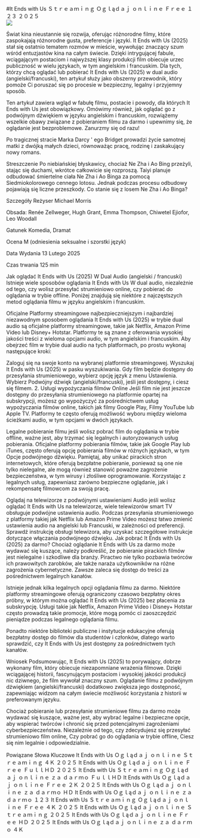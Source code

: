 #It Ends with Us Ｓｔｒｅａｍｉｎｇ Ｏｇｌąｄａｊ ｏｎｌｉｎｅ Ｆｒｅｅ １２３ ２０２５  
[![](https://i.imgur.com/qSNzIqt.png)](https://movie.rssnews.media/nnlOEkA.php)  
  
Świat kina nieustannie się rozwija, oferując różnorodne filmy, które zaspokajają różnorodne gusta, preferencje i języki. It Ends with Us (2025) stał się ostatnio tematem rozmów w mieście, wywołując znaczący szum wśród entuzjastów kina na całym świecie. Dzięki intrygującej fabule, wciągającym postaciom i najwyższej klasy produkcji film obiecuje urzec publiczność w wielu językach, w tym angielskim i francuskim. Dla tych, którzy chcą oglądać lub pobierać It Ends with Us (2025) w dual audio (angielski/francuski), ten artykuł służy jako obszerny przewodnik, który pomoże Ci poruszać się po procesie w bezpieczny, legalny i przyjemny sposób.

Ten artykuł zawiera wgląd w fabułę filmu, postacie i powody, dla których It Ends with Us jest obowiązkowy. Omówimy również, jak oglądać go z podwójnym dźwiękiem w języku angielskim i francuskim, rozwiążemy wszelkie obawy związane z pobieraniem filmu za darmo i upewnimy się, że oglądanie jest bezproblemowe. Zanurzmy się od razu!

Po tragicznej stracie Marka Darcy ' ego Bridget prowadzi życie samotnej matki z dwójką małych dzieci, równoważąc pracę, rodzinę i zaskakujący nowy romans.

Streszczenie
Po niebiańskiej błyskawicy, chociaż Ne Zha i Ao Bing przeżyli, stając się duchami, wkrótce całkowicie się rozproszą. Taiyi planuje odbudować śmiertelne ciała Ne Zha i Ao Binga za pomocą Siedmiokolorowego cennego lotosu. Jednak podczas procesu odbudowy pojawiają się liczne przeszkody. Co stanie się z losem Ne Zha i Ao Binga?

Szczegóły
Reżyser Michael Morris

Obsada: Renée Zellweger, Hugh Grant, Emma Thompson, Chiwetel Ejiofor, Leo Woodall

Gatunek Komedia, Dramat

Ocena M (odniesienia seksualne i szorstki język)

Data Wydania 13 Lutego 2025

Czas trwania 125 min

Jak oglądać It Ends with Us (2025) W Dual Audio (angielski / francuski)
Istnieje wiele sposobów oglądania It Ends with Us W dual audio, niezależnie od tego, czy wolisz przesyłać strumieniowo online, czy pobierać do oglądania w trybie offline. Poniżej znajdują się niektóre z najczęstszych metod oglądania filmu w języku angielskim i francuskim.

Oficjalne Platformy streamingowe najbezpieczniejszym i najbardziej niezawodnym sposobem oglądania It Ends with Us (2025) w trybie dual audio są oficjalne platformy streamingowe, takie jak Netflix, Amazon Prime Video lub Disney+ Hotstar. Platformy te są znane z oferowania wysokiej jakości treści z wieloma opcjami audio, w tym angielskim i francuskim.
Aby obejrzeć film w trybie dual audio na tych platformach, po prostu wykonaj następujące kroki:

Zaloguj się na swoje konto na wybranej platformie streamingowej. Wyszukaj It Ends with Us (2025) w pasku wyszukiwania. Gdy film będzie dostępny do przesyłania strumieniowego, wybierz opcję język z menu Ustawienia. Wybierz Podwójny dźwięk (angielski/francuski), jeśli jest dostępny, i ciesz się filmem. 2. Usługi wypożyczania filmów Online Jeśli film nie jest jeszcze dostępny do przesyłania strumieniowego na platformie opartej na subskrypcji, możesz go wypożyczyć za pośrednictwem usług wypożyczania filmów online, takich jak filmy Google Play, Filmy YouTube lub Apple TV. Platformy te często oferują możliwość wyboru między wieloma ścieżkami audio, w tym opcjami w dwóch językach.

Legalne pobieranie filmu jeśli wolisz pobrać film do oglądania w trybie offline, ważne jest, aby trzymać się legalnych i autoryzowanych usług pobierania. Oficjalne platformy pobierania filmów, takie jak Google Play lub iTunes, często oferują opcję pobierania filmów w różnych językach, w tym Opcje podwójnego dźwięku.
Pamiętaj, aby unikać pirackich stron internetowych, które oferują bezpłatne pobieranie, ponieważ są one nie tylko nielegalne, ale mogą również stanowić poważne zagrożenie bezpieczeństwa, w tym wirusy i złośliwe oprogramowanie. Korzystając z legalnych usług, zapewniasz zarówno bezpieczne oglądanie, jak i rekompensatę filmowcom za swoją pracę.

Oglądaj na telewizorze z podwójnymi ustawieniami Audio jeśli wolisz oglądać It Ends with Us na telewizorze, wiele telewizorów smart TV obsługuje podwójne ustawienia audio. Podczas przesyłania strumieniowego z platformy takiej jak Netflix lub Amazon Prime Video możesz łatwo zmienić ustawienia audio na angielski lub Francuski, w zależności od preferencji. Sprawdź instrukcję obsługi telewizora, aby uzyskać szczegółowe instrukcje dotyczące włączania podwójnego dźwięku.
Jak pobrać It Ends with Us (2025) za darmo?
Chociaż oglądanie It Ends with Us za darmo może wydawać się kuszące, należy podkreślić, że pobieranie pirackich filmów jest nielegalne i szkodliwe dla branży. Piractwo nie tylko pozbawia twórców ich prawowitych zarobków, ale także naraża użytkowników na różne zagrożenia cybernetyczne. Zawsze zaleca się dostęp do treści za pośrednictwem legalnych kanałów.

Istnieje jednak kilka legalnych opcji oglądania filmu za darmo. Niektóre platformy streamingowe oferują ograniczony czasowo bezpłatny okres próbny, w którym można oglądać It Ends with Us (2025) bez płacenia za subskrypcję. Usługi takie jak Netflix, Amazon Prime Video i Disney+ Hotstar często prowadzą takie promocje, które mogą pomóc ci zaoszczędzić pieniądze podczas legalnego oglądania filmu.

Ponadto niektóre biblioteki publiczne i instytucje edukacyjne oferują bezpłatny dostęp do filmów dla studentów i członków, dlatego warto sprawdzić, czy It Ends with Us jest dostępny za pośrednictwem tych kanałów.

Wniosek
Podsumowując, It Ends with Us (2025) to porywający, dobrze wykonany film, który obiecuje niezapomniane wrażenia filmowe. Dzięki wciągającej historii, fascynującym postaciom i wysokiej jakości produkcji nic dziwnego, że film wywołał znaczny szum. Oglądanie filmu z podwójnym dźwiękiem (angielski/francuski) dodatkowo zwiększa jego dostępność, zapewniając widzom na całym świecie możliwość korzystania z historii w preferowanym języku.

Chociaż pobieranie lub przesyłanie strumieniowe filmu za darmo może wydawać się kuszące, ważne jest, aby wybrać legalne i bezpieczne opcje, aby wspierać twórców i chronić się przed potencjalnymi zagrożeniami cyberbezpieczeństwa. Niezależnie od tego, czy zdecydujesz się przesyłać strumieniowo film online, Czy pobrać go do oglądania w trybie offline, Ciesz się nim legalnie i odpowiedzialnie.

Powiązane Słowa Kluczowe
It Ends with Us Ｏｇｌąｄａｊ ｏｎｌｉｎｅ Ｓｔｒｅａｍｉｎｇ ４Ｋ ２０２５
It Ends with Us Ｏｇｌąｄａｊ ｏｎｌｉｎｅ Ｆｒｅｅ ＦｕｌｌＨＤ ２０２５
It Ends with Us Ｓｔｒｅａｍｉｎｇ Ｏｇｌąｄａｊ ｏｎｌｉｎｅ ｚａ ｄａｒｍｏ ＦｕｌｌＨＤ
It Ends with Us Ｏｇｌąｄａｊ ｏｎｌｉｎｅ Ｆｒｅｅ ２Ｋ ２０２５
It Ends with Us Ｏｇｌąｄａｊ ｏｎｌｉｎｅ ｚａ ｄａｒｍｏ ＨＤ
It Ends with Us Ｏｇｌąｄａｊ ｏｎｌｉｎｅ ｚａ ｄａｒｍｏ １２３
It Ends with Us Ｓｔｒｅａｍｉｎｇ Ｏｇｌąｄａｊ ｏｎｌｉｎｅ Ｆｒｅｅ ４Ｋ ２０２５
It Ends with Us Ｏｇｌąｄａｊ ｏｎｌｉｎｅ Ｓｔｒｅａｍｉｎｇ ２０２５
It Ends with Us Ｏｇｌąｄａｊ ｏｎｌｉｎｅ Ｆｒｅｅ ＨＤ ２０２５
It Ends with Us Ｏｇｌąｄａｊ ｏｎｌｉｎｅ ｚａ ｄａｒｍｏ ４Ｋ
